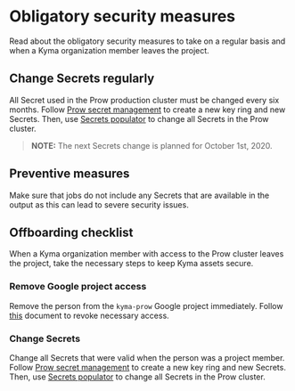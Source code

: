 # Obligatory security measures

Read about the obligatory security measures to take on a regular basis and when a Kyma organization member leaves the project.

## Change Secrets regularly

All Secret used in the Prow production cluster must be changed every six months. Follow [Prow secret management](./prow-secrets-management.md) to create a new key ring and new Secrets. Then, use [Secrets populator](./../../development/tools/cmd/secretspopulator/README.md) to change all Secrets in the Prow cluster.

>**NOTE:** The next Secrets change is planned for October 1st, 2020.

## Preventive measures

Make sure that jobs do not include any Secrets that are available in the output as this can lead to severe security issues.

## Offboarding checklist

When a Kyma organization member with access to the Prow cluster leaves the project, take the necessary steps to keep Kyma assets secure.

### Remove Google project access

Remove the person from the `kyma-prow` Google project immediately. Follow [this](https://cloud.google.com/iam/docs/granting-changing-revoking-access) document to revoke necessary access.

### Change Secrets

Change all Secrets that were valid when the person was a project member. Follow [Prow secret management](./prow-secrets-management.md) to create a new key ring and new Secrets. Then, use [Secrets populator](./../../development/tools/cmd/secretspopulator/README.md) to change all Secrets in the Prow cluster.
